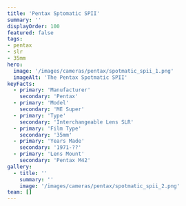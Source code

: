 ```yaml
---
title: 'Pentax Sptomatic SPII'
summary: ''
displayOrder: 100
featured: false
tags:
- pentax
- slr
- 35mm
hero:
  image: '/images/cameras/pentax/spotmatic_spii_1.png'
  imageAlt: 'The Pentax Spotmatic SPII'
keyFacts:
  - primary: 'Manufacturer'
    secondary: 'Pentax'
  - primary: 'Model'
    secondary: 'ME Super'
  - primary: 'Type'
    secondary: 'Interchangeable Lens SLR'
  - primary: 'Film Type'
    secondary: '35mm'
  - primary: 'Years Made'
    secondary: '1971-??'
  - primary: 'Lens Mount'
    secondary: 'Pentax M42'
gallery:
  - title: ''
    summary: ''
    image: '/images/cameras/pentax/spotmatic_spii_2.png'
team: []
---
```

